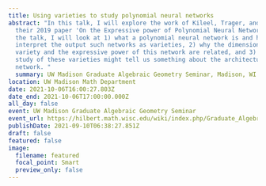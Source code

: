 ```yaml
---
title: Using varieties to study polynomial neural networks
abstract: "In this talk, I will explore the work of Kileel, Trager, and Bruna in
  their 2019 paper 'On the Expressive power of Polynomial Neural Networks'. In
  the talk, I will look at 1) what a polynomial neural network is and how we can
  interpret the output such networks as varieties, 2) why the dimension of this
  variety and the expressive power of this network are related, and 3) how the
  study of these varieties might tell us something about the architecture of the
  network. "
  summary: UW Madison Graduate Algebraic Geometry Seminar, Madison, WI
location: UW Madison Math Department
date: 2021-10-06T16:00:27.803Z
date_end: 2021-10-06T17:00:00.000Z
all_day: false
event: UW Madison Graduate Algebraic Geometry Seminar
event_url: https://hilbert.math.wisc.edu/wiki/index.php/Graduate_Algebraic_Geometry_Seminar
publishDate: 2021-09-10T06:38:27.851Z
draft: false
featured: false
image:
  filename: featured
  focal_point: Smart
  preview_only: false
---
```

